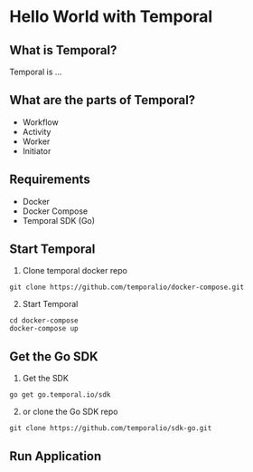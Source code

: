 # Hello World with Temporal

## What is Temporal?

Temporal is ...

## What are the parts of Temporal?

* Workflow
* Activity
* Worker
* Initiator

## Requirements
* Docker
* Docker Compose
* Temporal SDK (Go)

## Start Temporal

1. Clone temporal docker repo
```
git clone https://github.com/temporalio/docker-compose.git
```

2. Start Temporal
```
cd docker-compose
docker-compose up
```

## Get the Go SDK

1. Get the SDK
```
go get go.temporal.io/sdk
```

2. or clone the Go SDK repo
```
git clone https://github.com/temporalio/sdk-go.git
```

## Run Application
